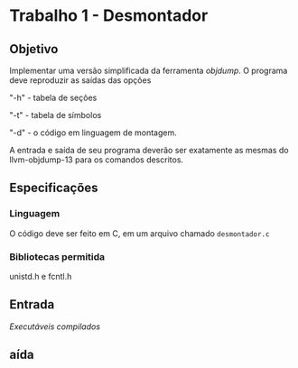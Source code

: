 # Trabalho 1 - Desmontador 

## Objetivo 

Implementar uma versão simplificada da ferramenta *objdump*. O programa deve reproduzir as saídas das opções 

"-h" - tabela de seções 

"-t" - tabela de símbolos 

"-d" - o código em linguagem de montagem. 

 A entrada e saída de seu programa deverão ser exatamente as mesmas do llvm-objdump-13 para os comandos descritos. 

 ## Especificações

 ### Linguagem 
O código deve ser feito em C, em um arquivo chamado ```desmontador.c```

 ### Bibliotecas permitida

unistd.h e fcntl.h




 ## Entrada 
*Executáveis compilados* 

## aída




